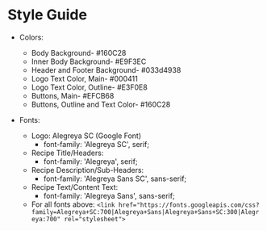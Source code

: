 # Style Guide

* Colors:
    * Body Background- #160C28
    * Inner Body Background- #E9F3EC
    * Header and Footer Background- #033d4938
    * Logo Text Color, Main- #000411
    * Logo Text Color, Outline- #E3F0E8
    * Buttons, Main- #EFCB68
    * Buttons, Outline and Text Color- #160C28

* Fonts:
    * Logo: Alegreya SC (Google Font)
        * font-family: 'Alegreya SC', serif;
    * Recipe Title/Headers:
        * font-family: 'Alegreya', serif;
    * Recipe Description/Sub-Headers:
        * font-family: 'Alegreya Sans SC', sans-serif;
    * Recipe Text/Content Text:
        * font-family: 'Alegreya Sans', sans-serif;
    * For all fonts above: ```<link href="https://fonts.googleapis.com/css?family=Alegreya+SC:700|Alegreya+Sans|Alegreya+Sans+SC:300|Alegreya:700" rel="stylesheet">```
    